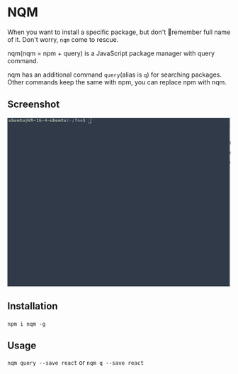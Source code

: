 # NQM

When you want to install a specific package, but don't remember full name of it. Don't worry, `nqm` come to rescue.

nqm(nqm = npm + query) is a JavaScript package manager with query command.

nqm has an additional command `query`(alias is `q`) for searching packages. Other commands keep the same with npm, you can replace npm with nqm.

## Screenshot
![nqm](./nqm.gif)
## Installation
`npm i nqm -g`

## Usage
`nqm query --save react`
or 
`nqm q --save react`


